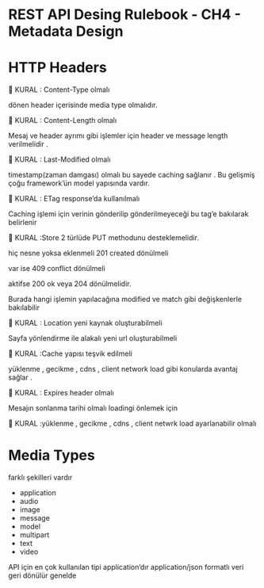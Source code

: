 # REST API Desing Rulebook - CH4 - Metadata Design



# HTTP Headers

<aside>
📏 KURAL : Content-Type olmalı

</aside>

dönen header içerisinde media type olmalıdır.

<aside>
📏 KURAL : Content-Length olmalı

</aside>

Mesaj ve header ayrımı gibi işlemler için header ve message length verilmelidir .

<aside>
📏 KURAL : Last-Modified olmalı

</aside>

timestamp(zaman damgası) olmalı bu sayede caching sağlanır . Bu gelişmiş çoğu framework’ün model yapısında vardır.

<aside>
📏 KURAL : ETag response’da kullanılmalı

</aside>

Caching işlemi için verinin gönderilip gönderilmeyeceği bu tag’e bakılarak belirlenir

<aside>
📏 KURAL :Store 2 türlüde PUT methodunu desteklemelidir.

</aside>

hiç nesne yoksa eklenmeli 201 created dönülmeli

var ise 409 conflict dönülmeli

aktifse 200 ok veya 204 dönülmelidir.

Burada hangi işlemin yapılacağına modified ve match gibi değişkenlerle bakılabilir

<aside>
📏 KURAL : Location yeni kaynak oluşturabilmeli

</aside>

Sayfa yönlendirme ile alakalı yeni url oluşturabilmeli

<aside>
📏 KURAL :Cache yapısı teşvik edilmeli

</aside>

yüklenme , gecikme , cdns , client network load gibi konularda avantaj sağlar .

<aside>
📏 KURAL : Expires header olmalı

</aside>

Mesajın sonlanma tarihi olmalı loadingi önlemek için

<aside>
📏 KURAL :yüklenme , gecikme , cdns , client netwrk load ayarlanabilir olmalı

</aside>

# Media Types

farklı şekilleri vardır

- application
- audio
- image
- message
- model
- multipart
- text
- video

API için en çok kullanılan tipi application’dır application/json formatlı veri geri dönülür genelde